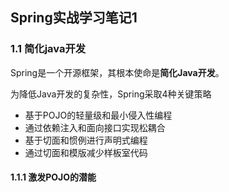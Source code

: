 ## Spring实战学习笔记1

### 1.1 简化java开发

Spring是一个开源框架，其根本使命是**简化Java开发**。

为降低Java开发的复杂性，Spring采取4种关键策略

*  基于POJO的轻量级和最小侵入性编程
* 通过依赖注入和面向接口实现松耦合
* 基于切面和惯例进行声明式编程
* 通过切面和模版减少样板室代码

#### 1.1.1 激发POJO的潜能